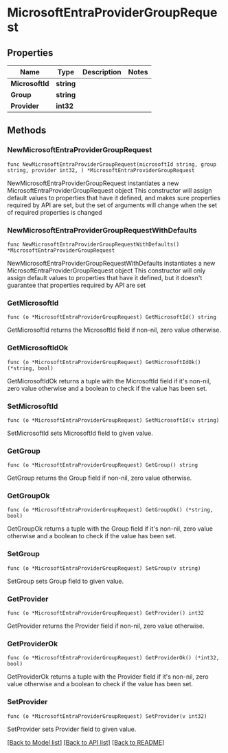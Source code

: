 # MicrosoftEntraProviderGroupRequest

## Properties

Name | Type | Description | Notes
------------ | ------------- | ------------- | -------------
**MicrosoftId** | **string** |  | 
**Group** | **string** |  | 
**Provider** | **int32** |  | 

## Methods

### NewMicrosoftEntraProviderGroupRequest

`func NewMicrosoftEntraProviderGroupRequest(microsoftId string, group string, provider int32, ) *MicrosoftEntraProviderGroupRequest`

NewMicrosoftEntraProviderGroupRequest instantiates a new MicrosoftEntraProviderGroupRequest object
This constructor will assign default values to properties that have it defined,
and makes sure properties required by API are set, but the set of arguments
will change when the set of required properties is changed

### NewMicrosoftEntraProviderGroupRequestWithDefaults

`func NewMicrosoftEntraProviderGroupRequestWithDefaults() *MicrosoftEntraProviderGroupRequest`

NewMicrosoftEntraProviderGroupRequestWithDefaults instantiates a new MicrosoftEntraProviderGroupRequest object
This constructor will only assign default values to properties that have it defined,
but it doesn't guarantee that properties required by API are set

### GetMicrosoftId

`func (o *MicrosoftEntraProviderGroupRequest) GetMicrosoftId() string`

GetMicrosoftId returns the MicrosoftId field if non-nil, zero value otherwise.

### GetMicrosoftIdOk

`func (o *MicrosoftEntraProviderGroupRequest) GetMicrosoftIdOk() (*string, bool)`

GetMicrosoftIdOk returns a tuple with the MicrosoftId field if it's non-nil, zero value otherwise
and a boolean to check if the value has been set.

### SetMicrosoftId

`func (o *MicrosoftEntraProviderGroupRequest) SetMicrosoftId(v string)`

SetMicrosoftId sets MicrosoftId field to given value.


### GetGroup

`func (o *MicrosoftEntraProviderGroupRequest) GetGroup() string`

GetGroup returns the Group field if non-nil, zero value otherwise.

### GetGroupOk

`func (o *MicrosoftEntraProviderGroupRequest) GetGroupOk() (*string, bool)`

GetGroupOk returns a tuple with the Group field if it's non-nil, zero value otherwise
and a boolean to check if the value has been set.

### SetGroup

`func (o *MicrosoftEntraProviderGroupRequest) SetGroup(v string)`

SetGroup sets Group field to given value.


### GetProvider

`func (o *MicrosoftEntraProviderGroupRequest) GetProvider() int32`

GetProvider returns the Provider field if non-nil, zero value otherwise.

### GetProviderOk

`func (o *MicrosoftEntraProviderGroupRequest) GetProviderOk() (*int32, bool)`

GetProviderOk returns a tuple with the Provider field if it's non-nil, zero value otherwise
and a boolean to check if the value has been set.

### SetProvider

`func (o *MicrosoftEntraProviderGroupRequest) SetProvider(v int32)`

SetProvider sets Provider field to given value.



[[Back to Model list]](../README.md#documentation-for-models) [[Back to API list]](../README.md#documentation-for-api-endpoints) [[Back to README]](../README.md)


